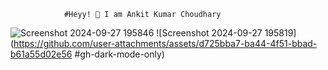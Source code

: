                 #Heyy! 👋 I am Ankit Kumar Choudhary

![Screenshot 2024-09-27 195846](https://github.com/user-attachments/assets/f28459e4-38ca-4828-952c-fdb6a75cc332) ![Screenshot 2024-09-27 195819](https://github.com/user-attachments/assets/d725bba7-ba44-4f51-bbad-b61a55d02e56 #gh-dark-mode-only)



<!--
**AnkitChoudharyGH/AnkitChoudharyGH** is a ✨ _special_ ✨ repository because its `README.md` (this file) appears on your GitHub profile.

Here are some ideas to get you started:

- 🔭 I’m currently working on ...
- 🌱 I’m currently learning ...
- 👯 I’m looking to collaborate on ...
- 🤔 I’m looking for help with ...
- 💬 Ask me about ...
- 📫 How to reach me: ...
- 😄 Pronouns: ...
- ⚡ Fun fact: ...
-->
